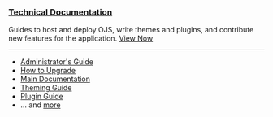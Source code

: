 
### <span class="fas fa-code"></span> [Technical Documentation](/dev/)

Guides to host and deploy OJS, write themes and plugins, and contribute new features for the application. [View Now](/dev/)

---

- [Administrator's Guide](/admin-guide/)
- [How to Upgrade](/dev/upgrade-guide/)
- [Main Documentation](/dev/documentation/)
- [Theming Guide](/pkp-theming-guide/)
- [Plugin Guide](/dev/plugin-guide/)
- ... and [more](/dev/)
